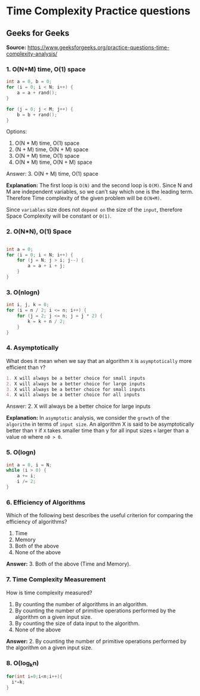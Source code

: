 # Time Complexity Practice questions

## Geeks for Geeks

**Source:** <https://www.geeksforgeeks.org/practice-questions-time-complexity-analysis/>

### 1. O(N+M) time, O(1) space

```cpp
int a = 0, b = 0;
for (i = 0; i < N; i++) {
    a = a + rand();
}

for (j = 0; j < M; j++) {
    b = b + rand();
}
```

Options:

1. O(N \* M) time, O(1) space
2. (N + M) time, O(N + M) space
3. O(N + M) time, O(1) space
4. O(N \* M) time, O(N + M) space

Answer: 3. O(N + M) time, O(1) space

**Explanation:** The first loop is `O(N)` and the second loop is `O(M)`. Since N and M are independent variables, so we can’t say which one is the leading term. Therefore Time complexity of the given problem will be `O(N+M)`.

Since `variables` size does not `depend on` the size of the `input`, therefore Space Complexity will be constant or `O(1)`.

### 2. O(N\*N), O(1) Space

```cpp

int a = 0;
for (i = 0; i < N; i++) {
    for (j = N; j > i; j--) {
        a = a + i + j;
    }
}
```

### 3. O(nlogn)

```cpp
int i, j, k = 0;
for (i = n / 2; i <= n; i++) {
    for (j = 2; j <= n; j = j * 2) {
        k = k + n / 2;
    }
}
```

### 4. Asymptotically

What does it mean when we say that an algorithm `X` is `asymptotically` more efficient than `Y`?

```md
1. X will always be a better choice for small inputs
2. X will always be a better choice for large inputs
3. X will always be a better choice for small inputs
4. X will always be a better choice for all inputs
```

Answer: 2. X will always be a better choice for large inputs

**Explanation:** In `asymptotic` analysis, we consider the `growth` of the `algorithm` in terms of `input size`. An algorithm X is said to be asymptotically better than `Y` if `X` takes smaller time than y for all input sizes `n` larger than a value `n0` where `n0 > 0`.

### 5. O(logn)

```cpp
int a = 0, i = N;
while (i > 0) {
    a += i;
    i /= 2;
}
```

### 6. Efficiency of Algorithms

Which of the following best describes the useful criterion for comparing the efficiency of algorithms?

1. Time
2. Memory
3. Both of the above
4. None of the above

**Answer:**
3. Both of the above (Time and Memory).

### 7. Time Complexity Measurement

How is time complexity measured?

1. By counting the number of algorithms in an algorithm.
2. By counting the number of primitive operations performed by the algorithm on a given input size.
3. By counting the size of data input to the algorithm.
4. None of the above

**Answer:**
2. By counting the number of primitive operations performed by the algorithm on a given input size.

### 8. O(log<sub>k</sub>n)

```cpp
for(int i=0;i<n;i++){
  i*=k;
}
```
